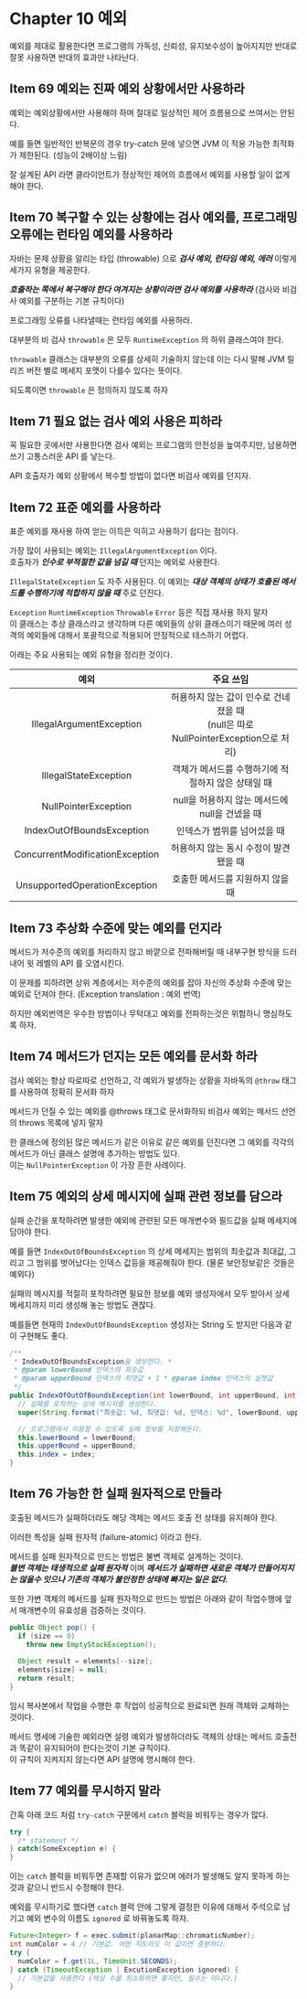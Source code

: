 # Chapter 10 예외

예외를 제대로 활용한다면 프로그램의 가독성, 신뢰성, 유지보수성이 높아지지만 반대로 잘못 사용하면 반대의 효과만 나타난다.

## Item 69 예외는 진짜 예외 상황에서만 사용하라

예외는 예외상황에서만 사용해야 하며 절대로 일상적인 제어 흐름용으로 쓰여서는 안된다.

예를 들면 일반적인 반복문의 경우 try-catch 문에 넣으면 JVM 이 적용 가능한 최적화가 제한된다. (성능이 2배이상 느림)

잘 설계된 API 라면 클라이언트가 정상적인 제어의 흐름에서 예외를 사용할 일이 없게 해야 한다.

## Item 70 복구할 수 있는 상황에는 검사 예외를, 프로그래밍 오류에는 런타임 예외를 사용하라

자바는 문제 상황을 알리는 타입 (throwable) 으로 _**검사 예외, 런타임 예외, 에러**_ 이렇게 세가지 유형을 제공한다.

_**호출하는 쪽에서 복구해야 한다 여겨지는 상황이라면 검사 예외를 사용하라**_ (검사와 비검사 예외를 구분하는 기본 규칙이다)

프로그래밍 오류를 나타낼때는 런타임 예외를 사용하라.

대부분의 비 검사 `throwable` 은 모두 `RuntimeException` 의 하위 클래스여야 한다.

`throwable` 클래스는 대부분의 오류를 상세히 기술하지 않는데 이는 다시 말해 JVM 릴리즈 버전 별로 메세지 포맷이 다를수 있다는 뜻이다.

되도록이면 `throwable` 은 정의하지 않도록 하자

## Item 71 필요 없는 검사 예외 사용은 피하라

꼭 필요한 곳에서만 사용한다면 검사 예외는 프로그램의 안전성을 높여주지만, 남용하면 쓰기 고통스러운 API 를 낳는다.

API 호출자가 예외 상황에서 복수할 방법이 없다면 비검사 예외를 던지자.

## Item 72 표준 예외를 사용하라

표준 예외를 재사용 하여 얻는 이득은 익히고 사용하기 쉽다는 점이다.

가장 많이 사용되는 예외는 `IllegalArgumentException` 이다.  
호출자가 _**인수로 부적절한 값을 넘길 때**_ 던지는 예외로 사용한다.

`IllegalStateException` 도 자주 사용된다. 이 예외는 _**대상 객체의 상태가 호출된 메서드를 수행하기에 적합하지 않을 때**_ 주로 던진다.

`Exception` `RuntimeException` `Throwable` `Error` 등은 직접 재사용 하지 말자  
이 클래스는 추상 클래스라고 생각하며 다른 예외들의 상위 클래스이기 때문에 여러 성격의 예외들에 대해서 포괄적으로 적용되어 안정적으로 테스하기 어렵다.

아래는 주요 사용되는 예외 유형을 정리한 것이다.

|예외|주요 쓰임|
|:--:|:-:|
|IllegalArgumentException|허용하지 않는 값이 인수로 건네졌을 때<br>(null은 따로 NullPointerException으로 처리)|
|IllegalStateException|객체가 메서드를 수행하기에 적절하지 않은 상태일 때|
|NullPointerException|null을 허용하지 않는 메서드에 null을 건넸을 때|
|IndexOutOfBoundsException|인덱스가 범위를 넘어섰을 때|
|ConcurrentModificationException|허용하지 않는 동시 수정이 발견됐을 때|
|UnsupportedOperationException|호출한 메서드를 지원하지 않을 때|

## Item 73 추상화 수준에 맞는 예외를 던지라

메서드가 저수준의 예외를 처리하지 않고 바깥으로 전파해버릴 때 내부구현 방식을 드러내어 윗 레벨의 API 를 오염시킨다.

이 문제를 피하려면 상위 계층에서는 저수준의 예외를 잡아 자신의 추상화 수준에 맞는 예외로 던져야 한다. (Exception translation : 예외 번역)

하지만 예외번역은  우수한 방법이나 무턱대고 예외를 전파하는것은 위험하니 명심하도록 하자.

## Item 74 메서드가 던지는 모든 예외를 문서화 하라

검사 예외는 항상 따로따로 선언하고, 각 예외가 발생하는 상황을 자바독의 `@throw` 태그를 사용하여 정확히 문서화 하자

메서드가 던질 수 있는 예외를 @throws 태그로 문서화하되 비검사 예외는 메서드 선언의 throws 목록에 넣지 말자

한 클래스에 정의된 많은 메서드가 같은 이유로 같은 예외를 던진다면 그 예외를 각각의 메서드가 아닌 클래스 설명에 추가하는 방법도 있다.  
이는 `NullPointerException` 이 가장 흔한 사례이다.

## Item 75 예외의 상세 메시지에 실패 관련 정보를 담으라

실패 순간을 포착하려면 발생한 예외에 관련된 모든 매개변수와 필드값을 실패 메세지에 담아야 한다.

예를 들면 `IndexOutOfBoundsException` 의 상세 메세지는 범위의 최솟값과 최대값, 그리고 그 범위를 벗어났다는 인덱스 값등을 제공해줘야 한다. (물론 보안정보같은 것들은 예외다)

실패의 메시지를 적절히 포착하려면 필요한 정보를 예외 생성자에서 모두 받아서 상세 메세지까지 미리 생성해 놓는 방법도 괜찮다.

예를들면 현재의 `IndexOutOfBoundsException` 생성자는 String 도 받지만 다음과 같이 구현해도 좋다.

```java
/**
 * IndexOutOfBoundsException을 생성한다. *
 * @param lowerBound 인덱스의 최솟값
 * @param upperBound 인덱스의 최댓값 + 1 * @param index 인덱스의 실젯값
 */
public IndexOfOutOfBoundsException(int lowerBound, int upperBound, int index) {
  // 실패를 포착하는 상세 메시지를 생성한다.
  super(String.format("최솟값: %d, 최댓값: %d, 인덱스: %d", lowerBound, upperBound, index));

  // 프로그램에서 이용할 수 있도록 실패 정보를 저장해둔다.
  this.lowerBound = lowerBound;
  this.upperBound = upperBound;
  this.index = index;
}
```

## Item 76 가능한 한 실패 원자적으로 만들라

호출된 메서드가 실패하더라도 해당 객체는 메서드 호출 전 상태를 유지해야 한다.

이러한 특성을 실패 원자적 (failure-atomic) 이라고 한다.

메서드를 실패 원자적으로 만드는 방법은 불변 객체로 설계하는 것이다.  
_**불변 객체는 태생적으로 실패 원자적**_ 이며 _**메서드가 실패하면 새로운 객체가 만들어지지는 않을수 잇으나 기존의 객체가 불안정한 상태에 빠지는 일은 없다.**_

또한 가변 객체의 메서드를 실패 원자적으로 만드는 방법은 아래와 같이 작업수행에 앞서 매개변수의 유효성을 검증하는 것이다.

```java
public Object pop() {
  if (size == 0)
    throw new EmptyStackException();
  
  Object result = elements[--size];
  elements[size] = null;
  return result;
}
```

임시 복사본에서 작업을 수행한 후 작업이 성공적으로 완료되면 원래 객체와 교체하는 것이다.

메서드 명세에 기술한 예외라면 설령 예외가 발생하더라도 객체의 상태는 메서드 호출전과 똑같이 유지되어야 한다는것이 기본 규칙이다.  
이 규칙이 지켜지지 않는다면 API 설명에 명시해야 한다.

## Item 77 예외를 무시하지 말라

간혹 아래 코드 처럼 `try-catch` 구문에서 `catch` 블럭을 비워두는 경우가 많다.

```java
try {
  /* statement */
} catch(SomeException e) {
}
```

이는 `catch` 블럭을 비워두면 존재할 이유가 없으며 에러가 발생해도 알지 못하게 하는것과 같으니 반드시 수정해야 한다.

예외를 무시하기로 했다면 `catch` 블럭 안에 그렇게 결정한 이유에 대해서 주석으로 남기고 예외 변수의 이름도 `ignored` 로 바꿔놓도록 하자.

```java
Future<Integer> f = exec.submit(planarMap::chromaticNumber);
int numColor = 4 // 기본값. 어떤 지도라도 이 값이면 충분하다.
try {
  numColor = f.get(1L, TimeUnit.SECONDS);
} catch (TimeoutException | ExcutionException ignored) {
  // 기본값을 사용한다 (색상 수를 최소화하면 좋지만, 필수는 아니다.)
}
```
